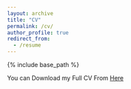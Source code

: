 ```yaml
---
layout: archive
title: "CV"
permalink: /cv/
author_profile: true
redirect_from:
  - /resume
---
```


{% include base_path %}


You can Download my Full CV From [Here](files/cv.pdf)
 <!--
Education
======
 * Ph.D in Version Control Theory, GitHub University, 2018 (expected) 
* M.Sc. in Biotechnology, E-JUST University, 2023
* B.Sc. in Botany and Microbiology, Sohag University, 2017
-->
<!--
Work experience
======
* Spring 2024: Academic Pages Collaborator
  * Github University
  * Duties includes: Updates and improvements to template
  * Supervisor: The Users

* Fall 2015: Research Assistant
  * Github University
  * Duties included: Merging pull requests
  * Supervisor: Professor Hub

* Summer 2015: Research Assistant
  * Github University
  * Duties included: Tagging issues
  * Supervisor: Professor Git
  -->

<!--
Skills
======
* Linux / Shell
* R Programming
  * Data Analysis
  * Data Visualization
  * Markdown
* Python 

-->

<!-- 
Publications
======
  <ul>{% for post in site.publications reversed %}
    {% include archive-single-cv.html %}
  {% endfor %}</ul>


Talks
======
  <ul>{% for post in site.talks reversed %}
    {% include archive-single-talk-cv.html  %}
  {% endfor %}</ul>
  
Teaching
======
  <ul>{% for post in site.teaching reversed %}
    {% include archive-single-cv.html %}
  {% endfor %}</ul>
  
Service and leadership
======
* Currently signed in to 43 different slack teams

-->
